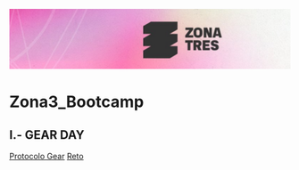 ![Aquí la descripción de la imagen por si no carga](zona3.PNG)
# Zona3_Bootcamp

## I.- GEAR DAY
[Protocolo Gear](https://github.com/IsraQuanDev/Zona3_Bootcamp/blob/031da8f8fe0d6d64d673c1b7f2cd723696402ad3/Gear.md)
[Reto](https://github.com/IsraQuanDev/Multichain-Developer-Road-II-Reto-GEAR)
